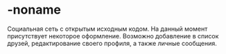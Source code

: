 # -noname

Социальная сеть с открытым исходным кодом. 
На данный момент присутствует некоторое оформление.
Возможно добавление в список друзей, редактирование своего профиля, а также личные сообщения.


